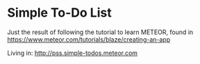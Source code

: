 # Simple To-Do List

Just the result of following the tutorial to learn METEOR, found in https://www.meteor.com/tutorials/blaze/creating-an-app

Living in: http://pss.simple-todos.meteor.com
